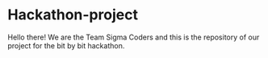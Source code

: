 # Hackathon-project
Hello there!
We are the Team Sigma Coders and this is the repository of our project for the bit by bit hackathon.
